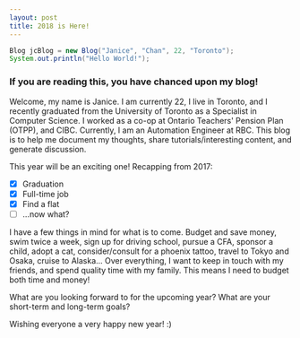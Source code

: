 ```yaml
---
layout: post
title: 2018 is Here!
---
```


~~~ java
Blog jcBlog = new Blog("Janice", "Chan", 22, "Toronto");
System.out.println("Hello World!");
~~~

### If you are reading this, you have chanced upon my blog! 
Welcome, my name is Janice. I am currently 22, I live in Toronto, and I recently graduated from the University of Toronto as a Specialist in Computer Science. I worked as a co-op at Ontario Teachers' Pension Plan (OTPP), and CIBC. Currently, I am an Automation Engineer at RBC. This blog is to help me document my thoughts, share tutorials/interesting content, and generate discussion.  

This year will be an exciting one! Recapping from 2017:
- [x] Graduation
- [x] Full-time job
- [x] Find a flat
- [ ] ...now what?

I have a few things in mind for what is to come. Budget and save money, swim twice a week, sign up for driving school, pursue a CFA, sponsor a child, adopt a cat, consider/consult for a phoenix tattoo, travel to Tokyo and Osaka, cruise to Alaska... 
Over everything, I want to keep in touch with my friends, and spend quality time with my family. This means I need to budget both time and money!

What are you looking forward to for the upcoming year? What are your short-term and long-term goals? 

Wishing everyone a very happy new year! :)